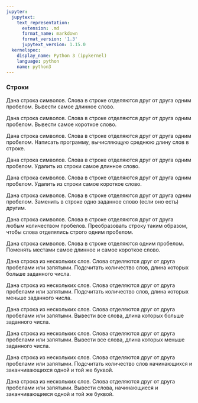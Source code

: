 ```yaml
---
jupyter:
  jupytext:
    text_representation:
      extension: .md
      format_name: markdown
      format_version: '1.3'
      jupytext_version: 1.15.0
  kernelspec:
    display_name: Python 3 (ipykernel)
    language: python
    name: python3
---
```


### Строки


Дана строка символов.
Слова в строке отделяются друг от друга одним пробелом.
Вывести самое длинное слово.


Дана строка символов.
Слова в строке отделяются друг от друга одним пробелом.
Вывести самое короткое слово.


Дана строка символов.
Слова в строке отделяются друг от друга одним пробелом.
Написать программу, вычисляющую среднюю длину слов в строке.


Дана строка символов.
Слова в строке отделяются друг от друга одним пробелом.
Удалить из строки самое длинное слово.


Дана строка символов.
Слова в строке отделяются друг от друга одним пробелом.
Удалить из строки самое короткое слово.


Дана строка символов.
Слова в строке отделяются друг от друга одним пробелом.
Заменить в строке одно заданное слово (если оно есть) другим.


Дана строка символов.
Слова в строке отделяются друг от друга любым количеством пробелов.
Преобразовать строку таким образом, чтобы слова отделялись строго одним пробелом.


Дана строка символов.
Слова в строке отделяются одним пробелом.
Поменять местами самое длинное и самое короткое слово.


Дана строка из нескольких слов.
Слова отделяются друг от друга пробелами или запятыми.
Подсчитать количество слов, длина которых больше заданного числа.


Дана строка из нескольких слов.
Слова отделяются друг от друга пробелами или запятыми.
Подсчитать количество слов, длина которых меньше заданного числа.


Дана строка из нескольких слов.
Слова отделяются друг от друга пробелами или запятыми.
Вывести все слова, длина которых больше заданного числа.


Дана строка из нескольких слов.
Слова отделяются друг от друга пробелами или запятыми.
Вывести все слова, длина которых меньше заданного числа.

Дана строка из нескольких слов.
Слова отделяются друг от друга пробелами или запятыми.
Подсчитать количество слов начинающихся и заканчивающихся одной и той же буквой.


Дана строка из нескольких слов.
Слова отделяются друг от друга пробелами или запятыми.
Вывести слова, начинающиеся и заканчивающиеся одной и той же буквой.
